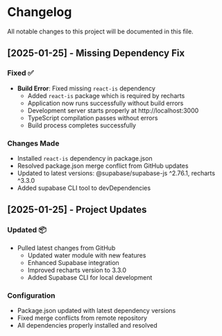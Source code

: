 # Changelog

All notable changes to this project will be documented in this file.

## [2025-01-25] - Missing Dependency Fix

### Fixed ✅
- **Build Error**: Fixed missing `react-is` dependency
  - Added `react-is` package which is required by recharts
  - Application now runs successfully without build errors
  - Development server starts properly at http://localhost:3000
  - TypeScript compilation passes without errors
  - Build process completes successfully

### Changes Made
- Installed `react-is` dependency in package.json
- Resolved package.json merge conflict from GitHub updates
- Updated to latest versions: @supabase/supabase-js ^2.76.1, recharts ^3.3.0
- Added supabase CLI tool to devDependencies

## [2025-01-25] - Project Updates

### Updated 📦
- Pulled latest changes from GitHub
  - Updated water module with new features
  - Enhanced Supabase integration
  - Improved recharts version to 3.3.0
  - Added Supabase CLI for local development

### Configuration
- Package.json updated with latest dependency versions
- Fixed merge conflicts from remote repository
- All dependencies properly installed and resolved

